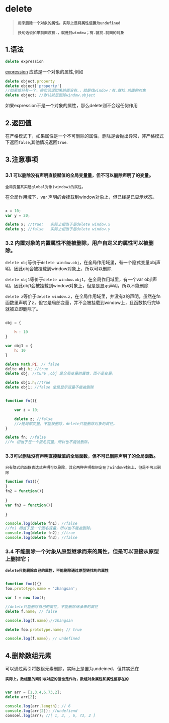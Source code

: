 # delete

> **`用来删除一个对象的属性。实际上是将属性值置为undefined`**
>
> **`换句话说如果前面没有.，就是找window；有.就找.前面的对象`**



## 1.语法

``` javascript
delete expression
```

[expression](https://so.csdn.net/so/search?q=express&spm=1001.2101.3001.7020) 应该是一个对象的属性,例如

``` javascript
delete object.property
delete object['property']
//如果或只有一个，换句话说如果前面没有.，就是找window；有.就找.前面的对象
delete object; //默认就是删除window.object
```

如果expression不是一个对象的属性，那么delete则不会起任何作用

## 2.返回值

在严格模式下，如果属性是一个不可删除的属性，删除是会抛出异常，非严格模式下返回`false`,其他情况返回`true`.



## 3.注意事项

### 3.1 `可以删除没有声明直接赋值的全局变量量，但不可以删除声明了的变量`。

`全局变量其实是global对象(window)的属性。`

在全局作用域下，var 声明的会挂载到window对象上，但已经是已显示状态。

``` javascript

x = 10;
var y = 20;

delete x; //true;   实际上相当于是delete window.x
delete y; //false	实际上相当于是delete window.y
```



### 3.2 内置对象的内置属性不能被删除，用户自定义的属性可以被删除。

`delete obj`等价于`delete window.obj`，在全局作用域里，有一个隐式变量obj声明，因此obj会被挂载到window对象上，所以可以删除

`delete obj1`等价于`delete window.obj1`，在全局作用域里，有一个var obj1声明，因此obj1会被挂载到window对象上，但是是显示声明，所以不能删除

`delete z`等价于`delete window.z`，在全局作用域里，并没有z的声明，虽然在fn函数里声明了z，但它是局部变量，并不会被挂载到window上，且函数执行完毕就被立即删除了。

``` javascript

obj = {

    h : 10
}

var obj1 = {
    h: 10
}

delete Math.PI; // false
delte obj.h; //true
delete obj; //ture ,obj 是全局变量的属性，而不是变量。

delete obj1.h;//true
delete obj1; //false 全局显示变量不能被删除


function fn(){

    var z = 10;

    delete z; //false
    //z是局部变量，不能被删除，delete只能删除对象的属性。
}

delete fn; //false
//fn 相当于是一个匿名变量，所以也不能被删除。
```



### 3.3`可以删除没有声明直接赋值的全局函数，但不可已删除声明了的全局函数`。

`只有隐式的函数表达式声明可以删除，其它两种声明都绑定在了window对象上，但是不可以删除`

``` javascript
function fn1(){
}
fn2 = function(){
    
}
var fn3 = function(){
    
}

console.log(delete fn1); //false
//fn1 相当于是一个匿名变量，所以也不能被删除。
console.log(delete fn2); //true
console.log(delete fn3); //false
```



### 3.4 不能删除一个对象从原型继承而来的属性，但是可以直接从原型上删掉它；

**`delete只能删除自己的属性，不能删除通过原型链找到的属性`**

``` javascript

function foo(){}
foo.prototype.name = 'zhangsan';

var f = new foo();

//delete只能删除自己的属性，不能删除继承来的属性
delete f.name; // false 

console.log(f.name);//zhangsan

delete foo.prototype.name; // true

console.log(f.name); // undefined
```



## 4.删除数组元素

可以通过索引将数组元素删除，实际上是置为undeined，但其实还在

**`实际上，数组里的索引与对应的值也是作为，数组对象属性和属性值存在的`**

``` javascript

var arr = [1,3,4,6,73,2];
delete arr[2];

console.log(arr.length); // 6
console.log(arr[2]); //undefiend
consoel.log(arr); //[ 1, 3, , 6, 73, 2 ]
```

